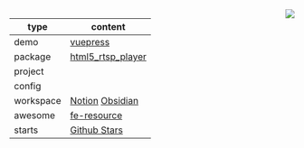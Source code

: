 <img align="right" src="https://user-images.githubusercontent.com/26086447/126728629-e9ee6f1f-d18e-404d-98f5-d7e994f4f2d5.gif" />

| type      | content                                                      |
| --------- | ------------------------------------------------------------ |
| demo      | [vuepress](https://kromalee.github.io/vuepress-demo/)                                                             |
| package   | [html5_rtsp_player](https://github.com/kromalee/html5_rtsp_player)                                                             |
| project   |                                                              |
| config    |                                                              |
| workspace | [Notion](https://www.notion.so/kromalee/Home-2a5719180eab4b769013c990194ee418)  [Obsidian](https://github.com/kromalee/obsidian-vault) |
| awesome   | [fe-resource](https://github.com/kromalee/awesome-front-end-resource) |
| starts    | [Github Stars](https://github.com/stars)                     |
